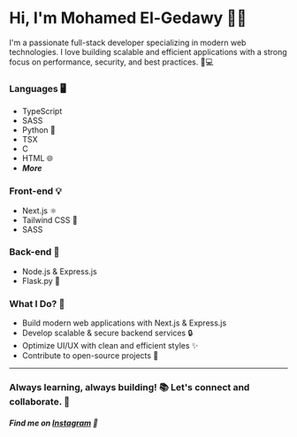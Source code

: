 # Hi, I'm Mohamed El-Gedawy 👋✨

I'm a passionate full-stack developer specializing in modern web technologies. I love building scalable and efficient applications with a strong focus on performance, security, and best practices. 🚀💻

### Languages 🖥️
- TypeScript
- SASS
- Python 🐍
- TSX
- C
- HTML 🌐
- ***More***

### Front-end 💡
- Next.js ⚛️
- Tailwind CSS 🖤
- SASS

### Back-end 🔧
- Node.js & Express.js
- Flask.py 🐍

### What I Do? 💪
- Build modern web applications with Next.js & Express.js
- Develop scalable & secure backend services 🔒
- Optimize UI/UX with clean and efficient styles ✨
- Contribute to open-source projects 🤝

---

### Always learning, always building! 📚 Let's connect and collaborate. 🤝

#### ***Find me on [Instagram](https://www.instagram.com/m7md_ihab1) 📸***

